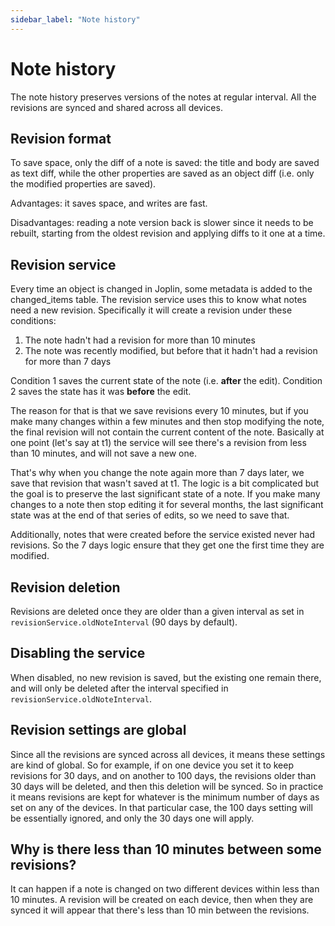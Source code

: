 ```yaml
---
sidebar_label: "Note history"
---
```


# Note history

The note history preserves versions of the notes at regular interval. All the revisions are synced and shared across all devices.

## Revision format

To save space, only the diff of a note is saved: the title and body are saved as text diff, while the other properties are saved as an object diff (i.e. only the modified properties are saved).

Advantages: it saves space, and writes are fast.

Disadvantages: reading a note version back is slower since it needs to be rebuilt, starting from the oldest revision and applying diffs to it one at a time.

## Revision service

Every time an object is changed in Joplin, some metadata is added to the changed_items table. The revision service uses this to know what notes need a new revision. Specifically it will create a revision under these conditions:

1. The note hadn't had a revision for more than 10 minutes
2. The note was recently modified, but before that it hadn't had a revision for more than 7 days

Condition 1 saves the current state of the note (i.e. **after** the edit). Condition 2 saves the state has it was **before** the edit.

The reason for that is that we save revisions every 10 minutes, but if you make many changes within a few minutes and then stop modifying the note, the final revision will not contain the current content of the note. Basically at one point (let's say at t1) the service will see there's a revision from less than 10 minutes, and will not save a new one.

That's why when you change the note again more than 7 days later, we save that revision that wasn't saved at t1. The logic is a bit complicated but the goal is to preserve the last significant state of a note. If you make many changes to a note then stop editing it for several months, the last significant state was at the end of that series of edits, so we need to save that.

Additionally, notes that were created before the service existed never had revisions. So the 7 days logic ensure that they get one the first time they are modified.

## Revision deletion

Revisions are deleted once they are older than a given interval as set in `revisionService.oldNoteInterval` (90 days by default).

## Disabling the service

When disabled, no new revision is saved, but the existing one remain there, and will only be deleted after the interval specified in `revisionService.oldNoteInterval`.

## Revision settings are global

Since all the revisions are synced across all devices, it means these settings are kind of global. So for example, if on one device you set it to keep revisions for 30 days, and on another to 100 days, the revisions older than 30 days will be deleted, and then this deletion will be synced. So in practice it means revisions are kept for whatever is the minimum number of days as set on any of the devices. In that particular case, the 100 days setting will be essentially ignored, and only the 30 days one will apply.

## Why is there less than 10 minutes between some revisions?

It can happen if a note is changed on two different devices within less than 10 minutes. A revision will be created on each device, then when they are synced it will appear that there's less than 10 min between the revisions.